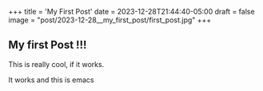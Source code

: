 +++
title = 'My First Post'
date = 2023-12-28T21:44:40-05:00
draft = false
image = "post/2023-12-28__my_first_post/first_post.jpg"
+++

## My first Post !!!

This is really cool, if it works.

It works and this is emacs